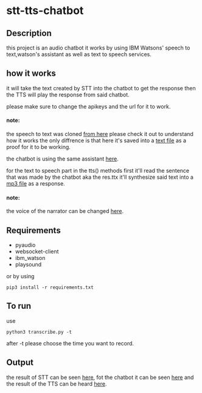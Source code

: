 # stt-tts-chatbot

## Description

this project is an audio chatbot it works by using IBM Watsons' speech to text,watson's assistant as well as text to speech services.

## how it works
it will take the text created by STT into the chatbot to get the response then the TTS will play the response from said chatbot.

please make sure to change the apikeys and the url for it to work.

#### note:
the speech to text was cloned [from here](https://github.com/nicknochnack/RealTimeSpeechToText/tree/main/watson-streaming-stt) please check it out to understand how it works the only diffrence is that here it's saved into a [text file](stt.text) as a proof for it to be working.

the chatbot is using the same assistant [here](https://github.com/shoqkhalidd/chatbot).

for the text to speech part 
in the tts() methods
first it'll read the sentence that was made by the chatbot aka the res.ttx it'll synthesize said text into a [mp3 file](speech.mp3) as a response.

#### note:
the voice of the narrator can be changed [here](https://cloud.ibm.com/docs/text-to-speech?topic=text-to-speech-voices).

## Requirements 

- pyaudio
- websocket-client
- ibm_watson
- playsound

or by using 
```
pip3 install -r requirements.txt 
```
## To run 

use 
```
python3 transcribe.py -t  
```
after -t please choose the time you want to record.

## Output

the result of STT can be seen [here](stt.txt), fot the chatbot it can be seen [here](res.txt) 
and the result of the TTS can be heard [here](speech.mp3).
